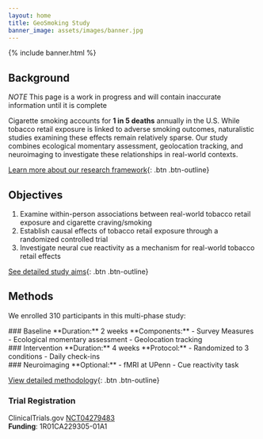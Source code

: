 ```yaml
---
layout: home
title: GeoSmoking Study
banner_image: assets/images/banner.jpg
---
```


{% include banner.html %}

## Background
*NOTE* This page is a work in progress and will contain inaccurate information until it is complete

Cigarette smoking accounts for **1 in 5 deaths** annually in the U.S. While tobacco retail exposure is linked to adverse smoking outcomes, naturalistic studies examining these effects remain relatively sparse. Our study combines ecological momentary assessment, geolocation tracking, and neuroimaging to investigate these relationships in real-world contexts.

[Learn more about our research framework](/background){: .btn .btn-outline}

## Objectives

1. Examine within-person associations between real-world tobacco retail exposure and cigarette craving/smoking
2. Establish causal effects of tobacco retail exposure through a randomized controlled trial
3. Investigate neural cue reactivity as a mechanism for real-world tobacco retail effects

[See detailed study aims](/objectives){: .btn .btn-outline}

## Methods

We enrolled 310 participants in this multi-phase study:

<div class="methods-grid" markdown="1">

<div class="method-card" markdown="1">
### Baseline  
**Duration:** 2 weeks  
**Components:**  
- Survey Measures  
- Ecological momentary assessment  
- Geolocation tracking  
</div>

<div class="method-card" markdown="1">
### Intervention  
**Duration:** 4 weeks  
**Protocol:**  
- Randomized to 3 conditions  
- Daily check-ins  
</div>

<div class="method-card" markdown="1">
### Neuroimaging  
**Optional:**  
- fMRI at UPenn  
- Cue reactivity task  
</div>

</div>

[View detailed methodology](/methods){: .btn .btn-outline}

<footer class="study-footer" markdown="1">

### Trial Registration
ClinicalTrials.gov [NCT04279483](https://clinicaltrials.gov/ct2/show/NCT04279483)  
**Funding**: 1R01CA229305-01A1

</footer>